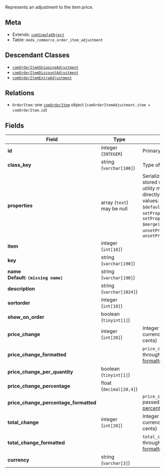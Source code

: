 Represents an adjustment to the item price.

## Meta

- Extends: [`comSimpleObject`](comSimpleObject)
- Table: `modx_commerce_order_item_adjustment`

## Descendant Classes

- [`comOrderItemShippingAdjustment`](comOrderItemShippingAdjustment)
- [`comOrderItemDiscountAdjustment`](comOrderItemDiscountAdjustment)
- [`comOrderItemExtraAdjustment`](comOrderItemExtraAdjustment)


## Relations

- `OrderItem`: one [`comOrderItem`](comOrderItem) object (`comOrderItemAdjustment.item = comOrderItem.id`)

## Fields


| Field | Type | Description |
| ----- | ---- | ----------- |
| **id** | integer (`INTEGER`) | Primary key |
| **class_key** | string (`varchar[100]`) | Type of object |
| **properties** | array (`text`)<br>may be null | Serialized arbitrary data stored with an object. Use utility methods instead of directly accessing these values: `getProperty($key, $default)`, `getProperties()`, `setProperty($key, $value)`, `setProperties($properties, $merge)`, `unsetProperty($key)`, `unsetProperties($keys)` |
| **item** | integer (`int[10]`) |  |
| **key** | string (`varchar[190]`) |  |
| **name<br>Default: `(missing name)`** | string (`varchar[190]`) |  |
| **description** | string (`varchar[1024]`) |  |
| **sortorder** | integer (`int[10]`) |  |
| **show_on_order** | boolean (`tinyint[1]`) |  |
| **price_change** | integer (`int[20]`) | Integer number in the currency base unit (e.g. cents) |
| **price_change_formatted** |  | `price_change` passed through the [financial formatter](../Formatters/financial) |
| **price_change_per_quantity** | boolean (`tinyint[1]`) |  |
| **price_change_percentage** | float (`decimal[20,4]`) |  |
| **price_change_percentage_formatted** |  | `price_change_percentage` passed through the [percentage formatter](../Formatters/percentage) |
| **total_change** | integer (`int[20]`) | Integer number in the currency base unit (e.g. cents) |
| **total_change_formatted** |  | `total_change` passed through the [financial formatter](../Formatters/financial) |
| **currency** | string (`varchar[3]`) |  |
